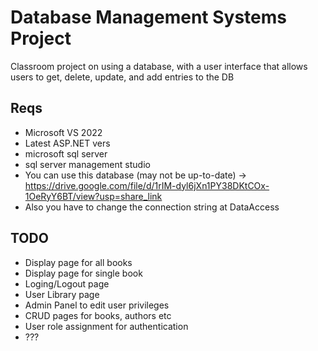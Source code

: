 # Database Management Systems Project

Classroom project on using a database, with a user interface that allows users to get, delete, update, and add entries to the DB


## Reqs

- Microsoft VS 2022
- Latest ASP.NET vers
- microsoft sql server
- sql server management studio
- You can use this database (may not be up-to-date) -> https://drive.google.com/file/d/1rIM-dyl6jXn1PY38DKtCOx-1OeRyY6BT/view?usp=share_link
- Also you have to change the connection string at DataAccess

## TODO

- Display page for all books
- Display page for single book
- Loging/Logout page
- User Library page
- Admin Panel to edit user privileges
- CRUD pages for books, authors etc
- User role assignment for authentication
- ???




